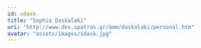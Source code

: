 ```yaml
---
id: sdask
title: "Sophia Daskalaki"
uri: "http://www.des.upatras.gr/amm/daskalaki/personal.htm"
avatar: "assets/images/sdask.jpg"
---
```

